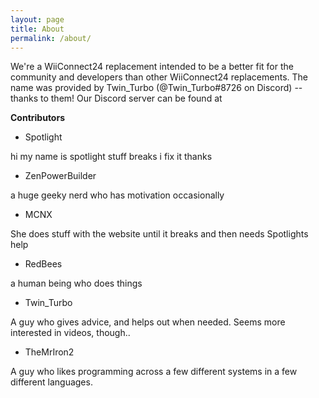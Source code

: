 ```yaml
---
layout: page
title: About
permalink: /about/
---
```

We're a WiiConnect24 replacement intended to be a better fit for the community and developers than other WiiConnect24 replacements. The name was provided by Twin_Turbo (@Twin_Turbo#8726 on Discord) -- thanks to them!
Our Discord server can be found at <coming soon>
 
 **Contributors**
 
  - Spotlight
  
  hi
my name is spotlight
stuff breaks
i fix it
thanks

  - ZenPowerBuilder
  
  a huge geeky nerd who has motivation occasionally
  
  - MCNX
  
  She does stuff with the website until it breaks and then needs Spotlights help
  
  - RedBees
  
  a human being who does things
  
  - Twin_Turbo

A guy who gives advice, and helps out when needed. Seems more interested in videos, though..

  - TheMrIron2
  
  A guy who likes programming across a few different systems in a few different languages.
